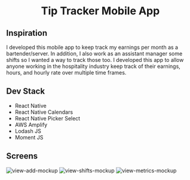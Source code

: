 <h1 align="center">Tip Tracker Mobile App</h1>

## Inspiration
<p>I developed this mobile app to keep track my earnings per month as a bartender/server. In addition, I also work as an assistant manager some shifts so I wanted a way to track those too. I developed this app to allow anyone working in the hospitality industry keep track of their earnings, hours, and hourly rate over multiple time frames. 
</p>

## Dev Stack
<ul>
    <li>React Native</li>
    <li>React Native Calendars</li>
    <li>React Native Picker Select</li>
    <li>AWS Amplify</li>
    <li>Lodash JS</li>
    <li>Moment JS</li>
</ul>

## Screens
![view-add-mockup](https://user-images.githubusercontent.com/29101666/111042373-1793c900-840b-11eb-84a7-ad2efe4c3f26.png)
![view-shifts-mockup](https://user-images.githubusercontent.com/29101666/111042380-1cf11380-840b-11eb-9985-dc8c15749e16.png)
![view-metrics-mockup](https://user-images.githubusercontent.com/29101666/111042383-1f536d80-840b-11eb-91df-82499dc66c9e.png)
